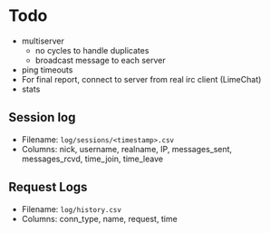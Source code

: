 # Todo

- multiserver
  - no cycles to handle duplicates
  - broadcast message to each server
- ping timeouts
- For final report, connect to server from real irc client (LimeChat)
- stats

## Session log

- Filename: `log/sessions/<timestamp>.csv`
- Columns: nick, username, realname, IP, messages_sent, messages_rcvd, time_join, time_leave

## Request Logs

- Filename: `log/history.csv`
- Columns: conn_type, name, request, time
